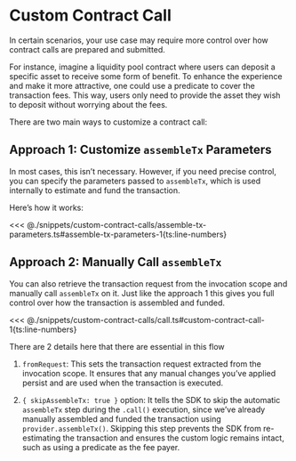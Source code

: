 # Custom Contract Call

In certain scenarios, your use case may require more control over how contract calls are prepared and submitted.

For instance, imagine a liquidity pool contract where users can deposit a specific asset to receive some form of benefit. To enhance the experience and make it more attractive, one could use a predicate to cover the transaction fees. This way, users only need to provide the asset they wish to deposit without worrying about the fees.

There are two main ways to customize a contract call:

## Approach 1: Customize `assembleTx` Parameters

In most cases, this isn’t necessary. However, if you need precise control, you can specify the parameters passed to `assembleTx`, which is used internally to estimate and fund the transaction.

Here’s how it works:

<<< @./snippets/custom-contract-calls/assemble-tx-parameters.ts#assemble-tx-parameters-1{ts:line-numbers}

## Approach 2: Manually Call `assembleTx`

You can also retrieve the transaction request from the invocation scope and manually call `assembleTx` on it. Just like the approach 1 this gives you full control over how the transaction is assembled and funded.

<<< @./snippets/custom-contract-calls/call.ts#custom-contract-call-1{ts:line-numbers}

There are 2 details here that there are essential in this flow

1. `fromRequest`:
   This sets the transaction request extracted from the invocation scope. It ensures that any manual changes you’ve applied persist and are used when the transaction is executed.

1. `{ skipAssembleTx: true }` option:
   It tells the SDK to skip the automatic `assembleTx` step during the `.call()` execution, since we’ve already manually assembled and funded the transaction using `provider.assembleTx()`. Skipping this step prevents the SDK from re-estimating the transaction and ensures the custom logic remains intact, such as using a predicate as the fee payer.
